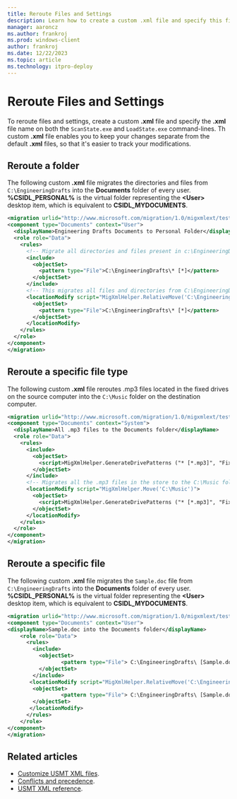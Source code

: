 ```yaml
---
title: Reroute Files and Settings
description: Learn how to create a custom .xml file and specify this file name on both the ScanState and LoadState command lines to reroute files and settings.
manager: aaroncz
ms.author: frankroj
ms.prod: windows-client
author: frankroj
ms.date: 12/22/2023
ms.topic: article
ms.technology: itpro-deploy
---
```


# Reroute Files and Settings

To reroute files and settings, create a custom **.xml** file and specify the **.xml** file name on both the `ScanState.exe` and `LoadState.exe` command-lines. Th custom **.xml** file enables you to keep your changes separate from the default **.xml** files, so that it's easier to track your modifications.

## Reroute a folder

The following custom **.xml** file migrates the directories and files from `C:\EngineeringDrafts` into the **Documents** folder of every user. **%CSIDL_PERSONAL%** is the virtual folder representing the **\<User\>** desktop item, which is equivalent to **CSIDL_MYDOCUMENTS**.

```xml
<migration urlid="http://www.microsoft.com/migration/1.0/migxmlext/test">
<component type="Documents" context="User">
  <displayName>Engineering Drafts Documents to Personal Folder</displayName>
  <role role="Data">
    <rules>
      <!-- Migrate all directories and files present in c:\EngineeringDrafts folder -->
      <include>
        <objectSet>
          <pattern type="File">C:\EngineeringDrafts\* [*]</pattern>
        </objectSet>
      </include>
      <!-- This migrates all files and directories from C:\EngineeringDrafts to every user's personal folder.-->
      <locationModify script="MigXmlHelper.RelativeMove('C:\EngineeringDrafts','%CSIDL_PERSONAL%')">
        <objectSet>
          <pattern type="File">C:\EngineeringDrafts\* [*]</pattern>
        </objectSet>
      </locationModify>
    </rules>
  </role>
</component>
</migration>
```

## Reroute a specific file type

The following custom **.xml** file reroutes .mp3 files located in the fixed drives on the source computer into the `C:\Music` folder on the destination computer.

```xml
<migration urlid="http://www.microsoft.com/migration/1.0/migxmlext/test">
<component type="Documents" context="System">
  <displayName>All .mp3 files to the Documents folder</displayName>
  <role role="Data">
    <rules>
      <include>
        <objectSet>
          <script>MigXmlHelper.GenerateDrivePatterns ("* [*.mp3]", "Fixed")</script>
        </objectSet>
      </include>
      <!-- Migrates all the .mp3 files in the store to the C:\Music folder during LoadState -->
      <locationModify script="MigXmlHelper.Move('C:\Music')">
        <objectSet>
          <script>MigXmlHelper.GenerateDrivePatterns ("* [*.mp3]", "Fixed")</script>
        </objectSet>
      </locationModify>
    </rules>
  </role>
</component>
</migration> 
```

## Reroute a specific file

The following custom **.xml** file migrates the `Sample.doc` file from `C:\EngineeringDrafts` into the **Documents** folder of every user. **%CSIDL_PERSONAL%** is the virtual folder representing the **\<User\>** desktop item, which is equivalent to **CSIDL_MYDOCUMENTS**.

```xml
<migration urlid="http://www.microsoft.com/migration/1.0/migxmlext/test">
<component type="Documents" context="User">
<displayName>Sample.doc into the Documents folder</displayName>
    <role role="Data">
      <rules>
        <include> 
          <objectSet>     
                 <pattern type="File"> C:\EngineeringDrafts\ [Sample.doc]</pattern>
          </objectSet>
        </include>
       <locationModify script="MigXmlHelper.RelativeMove('C:\EngineeringDrafts','%CSIDL_PERSONAL%')">
        <objectSet>
                 <pattern type="File"> C:\EngineeringDrafts\ [Sample.doc]</pattern>
        </objectSet>
       </locationModify>
      </rules>
    </role>
</component>
</migration>
```

## Related articles

- [Customize USMT XML files](usmt-customize-xml-files.md).
- [Conflicts and precedence](usmt-conflicts-and-precedence.md).
- [USMT XML reference](usmt-xml-reference.md).
